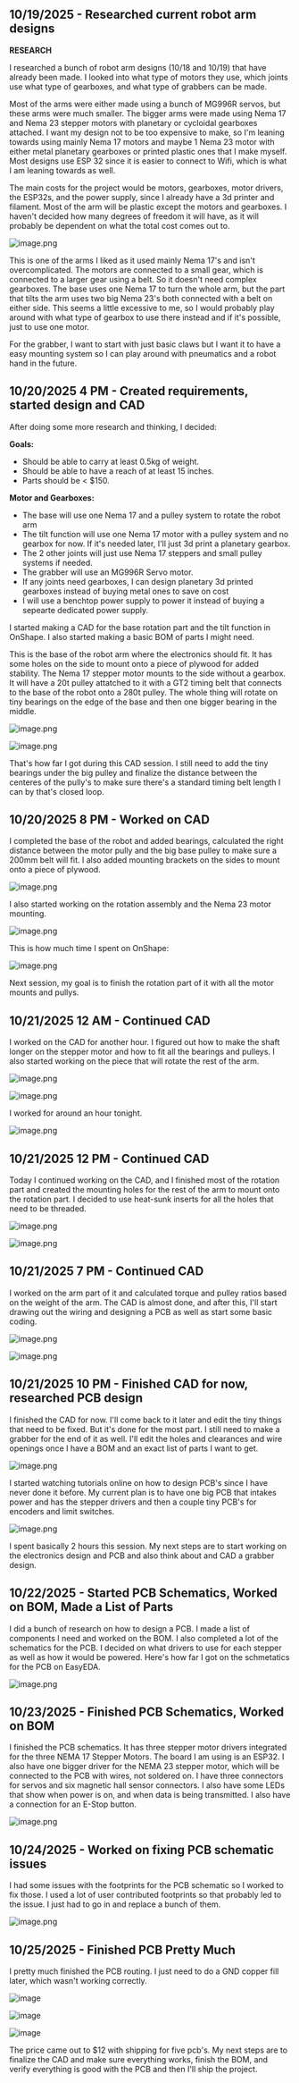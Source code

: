 <!--
  ===================    !!READ THIS NOTICE!!   ====================
  DO NOT edit this file manually. Your changes WILL BE OVERWRITTEN!
  This journal is auto generated and updated by Hack Club Blueprint.
  To edit this file, please edit your journal entries on Blueprint.
  ==================================================================
-->

## 10/19/2025 - Researched current robot arm designs  

**RESEARCH**

I researched a bunch of robot arm designs (10/18 and 10/19) that have already been made. I looked into what type of motors they use, which joints use what type of gearboxes, and what type of grabbers can be made.

Most of the arms were either made using a bunch of MG996R servos, but these arms were much smaller. The bigger arms were made using Nema 17 and Nema 23 stepper motors with planetary or cycloidal gearboxes attached. I want my design not to be too expensive to make, so I'm leaning towards using mainly Nema 17 motors and maybe 1 Nema 23 motor with either metal planetary gearboxes or printed plastic ones that I make myself. Most designs use ESP 32 since it is easier to connect to Wifi, which is what I am leaning towards as well.

The main costs for the project would be motors, gearboxes, motor drivers, the ESP32s, and the power supply, since I already have a 3d printer and filament. Most of the arm will be plastic except the motors and gearboxes. I haven't decided how many degrees of freedom it will have, as it will probably be dependent on what the total cost comes out to.

![image.png](https://blueprint.hackclub.com/user-attachments/blobs/proxy/eyJfcmFpbHMiOnsiZGF0YSI6MzQ3MiwicHVyIjoiYmxvYl9pZCJ9fQ==--5ef19f77f21bcdeb9c905ec725f1b6745a25d5c0/image.png)

This is one of the arms I liked as it used mainly Nema 17's and isn't overcomplicated. The motors are connected to a small gear, which is connected to a larger gear using a belt. So it doesn't need complex gearboxes. The base uses one Nema 17 to turn the whole arm, but the part that tilts the arm uses two big Nema 23's both connected with a belt on either side. This seems a little excessive to me, so I would probably play around with what type of gearbox to use there instead and if it's possible, just to use one motor.

For the grabber, I want to start with just basic claws but I want it to have a easy mounting system so I can play around with pneumatics and a robot hand in the future.  

## 10/20/2025 4 PM - Created requirements, started design and CAD  

After doing some more research and thinking, I decided:

**Goals:**

- Should be able to carry at least 0.5kg of weight.
- Should be able to have a reach of at least 15 inches.
- Parts should be < $150.

**Motor and Gearboxes:**

- The base will use one Nema 17 and a pulley system to rotate the robot arm
- The tilt function will use one Nema 17 motor with a pulley system and no gearbox for now. If it's needed later, I'll just 3d print a planetary gearbox.
- The 2 other joints will just use Nema 17 steppers and small pulley systems if needed.
- The grabber will use an MG996R Servo motor.
- If any joints need gearboxes, I can design planetary 3d printed gearboxes instead of buying metal ones to save on cost
- I will use a benchtop power supply to power it instead of buying a sepearte dedicated power supply.


I started making a CAD for the base rotation part and the tilt function in OnShape. I also started making a basic BOM of parts I might need.

This is the base of the robot arm where the electronics should fit. It has some holes on the side to mount onto a piece of plywood for added stability. The Nema 17 stepper motor mounts to the side without a gearbox. It will have a 20t pulley attatched to it with a GT2 timing belt that connects to the base of the robot onto a 280t pulley. The whole thing will rotate on tiny bearings on the edge of the base and then one bigger bearing in the middle.

![image.png](https://blueprint.hackclub.com/user-attachments/blobs/proxy/eyJfcmFpbHMiOnsiZGF0YSI6MzgyNiwicHVyIjoiYmxvYl9pZCJ9fQ==--589f015e72a8dbcb2660be26514500f25625b346/image.png)

![image.png](https://blueprint.hackclub.com/user-attachments/blobs/proxy/eyJfcmFpbHMiOnsiZGF0YSI6MzgyNywicHVyIjoiYmxvYl9pZCJ9fQ==--7e51bf65d8cfceacc5ddfe5e1433b86d81dc4749/image.png)

That's how far I got during this CAD session. I still need to add the tiny bearings under the big pulley and finalize the distance between the centeres of the pully's to make sure there's a standard timing belt length I can by that's closed loop.  

## 10/20/2025 8 PM - Worked on CAD  

I completed the base of the robot and added bearings, calculated the right distance between the motor pully and the big base pulley to make sure a 200mm belt will fit. I also added mounting brackets on the sides to mount onto a piece of plywood.

![image.png](https://blueprint.hackclub.com/user-attachments/blobs/proxy/eyJfcmFpbHMiOnsiZGF0YSI6Mzg3NywicHVyIjoiYmxvYl9pZCJ9fQ==--619cf2d44c6a4a55a1b2c0b9d117e08414c4c58b/image.png)

I also started working on the rotation assembly and the Nema 23 motor mounting.

![image.png](https://blueprint.hackclub.com/user-attachments/blobs/proxy/eyJfcmFpbHMiOnsiZGF0YSI6Mzg5NiwicHVyIjoiYmxvYl9pZCJ9fQ==--d3ce6489e952cbbb8d4b47732639b3ed57a2be5a/image.png)

This is how much time I spent on OnShape:

![image.png](https://blueprint.hackclub.com/user-attachments/blobs/proxy/eyJfcmFpbHMiOnsiZGF0YSI6Mzg5NywicHVyIjoiYmxvYl9pZCJ9fQ==--0efbcd7269bd04afc3aeb90bd74133d31ec43ff9/image.png)

Next session, my goal is to finish the rotation part of it with all the motor mounts and pullys.
  

## 10/21/2025 12 AM - Continued CAD  

I worked on the CAD for another hour. I figured out how to make the shaft longer on the stepper motor and how to fit all the bearings and pulleys. I also started working on the piece that will rotate the rest of the arm.

![image.png](https://blueprint.hackclub.com/user-attachments/blobs/proxy/eyJfcmFpbHMiOnsiZGF0YSI6MzkzOCwicHVyIjoiYmxvYl9pZCJ9fQ==--c530a1ab81d20159b9a41204843748f11f7ff9cd/image.png)

![image.png](https://blueprint.hackclub.com/user-attachments/blobs/proxy/eyJfcmFpbHMiOnsiZGF0YSI6Mzk0OSwicHVyIjoiYmxvYl9pZCJ9fQ==--9df28ef70ae50419b0c2783442fc1bf15741a94a/image.png)

I worked for around an hour tonight.

![image.png](https://blueprint.hackclub.com/user-attachments/blobs/proxy/eyJfcmFpbHMiOnsiZGF0YSI6Mzk1MCwicHVyIjoiYmxvYl9pZCJ9fQ==--b3600a8e205d7d930f8ef2e2910ee2b96ba7b20c/image.png)
  

## 10/21/2025 12 PM - Continued CAD  

Today I continued working on the CAD, and I finished most of the rotation part and created the mounting holes for the rest of the arm to mount onto the rotation part. I decided to use heat-sunk inserts for all the holes that need to be threaded.

![image.png](https://blueprint.hackclub.com/user-attachments/blobs/proxy/eyJfcmFpbHMiOnsiZGF0YSI6NDA4OCwicHVyIjoiYmxvYl9pZCJ9fQ==--a599bdf2057ba3e825aff5abb653d525a4991e03/image.png)

![image.png](https://blueprint.hackclub.com/user-attachments/blobs/proxy/eyJfcmFpbHMiOnsiZGF0YSI6NDA5MCwicHVyIjoiYmxvYl9pZCJ9fQ==--4e824af23c1fe9739027f0029b59937ea2f8fa16/image.png)
  

## 10/21/2025 7 PM - Continued CAD  

I worked on the arm part of it and calculated torque and pulley ratios based on the weight of the arm. The CAD is almost done, and after this, I'll start drawing out the wiring and designing a PCB as well as start some basic coding.

![image.png](https://blueprint.hackclub.com/user-attachments/blobs/proxy/eyJfcmFpbHMiOnsiZGF0YSI6NDIyMSwicHVyIjoiYmxvYl9pZCJ9fQ==--e9f7cdb2c61571fb08890bb0359b4829debed2eb/image.png)

![image.png](https://blueprint.hackclub.com/user-attachments/blobs/proxy/eyJfcmFpbHMiOnsiZGF0YSI6NDIyMiwicHVyIjoiYmxvYl9pZCJ9fQ==--422baa78f44a616b51b4c8898df2af7770afa637/image.png)
  

## 10/21/2025 10 PM - Finished CAD for now, researched PCB design  

I finished the CAD for now. I'll come back to it later and edit the tiny things that need to be fixed. But it's done for the most part. I still need to make a grabber for the end of it as well. I'll edit the holes and clearances and wire openings once I have a BOM and an exact list of parts I want to get.

![image.png](https://blueprint.hackclub.com/user-attachments/blobs/proxy/eyJfcmFpbHMiOnsiZGF0YSI6NDI3MywicHVyIjoiYmxvYl9pZCJ9fQ==--924efaa4b10f71ddc0fe39cda90091529a91e1eb/image.png)


I started watching tutorials online on how to design PCB's since I have never done it before. My current plan is to have one big PCB that intakes power and has the stepper drivers and then a couple tiny PCB's for encoders and limit switches.

![image.png](https://blueprint.hackclub.com/user-attachments/blobs/proxy/eyJfcmFpbHMiOnsiZGF0YSI6NDI3NCwicHVyIjoiYmxvYl9pZCJ9fQ==--7376594d38c11d98379c039a7d254c0055fdcc65/image.png)

I spent basically 2 hours this session. My next steps are to start working on the electronics design and PCB and also think about and CAD a grabber design.  

## 10/22/2025 - Started PCB Schematics, Worked on BOM, Made a List of Parts  

I did a bunch of research on how to design a PCB. I made a list of components I need and worked on the BOM. I also completed a lot of the schematics for the PCB. I decided on what drivers to use for each stepper as well as how it would be powered. Here's how far I got on the schmetatics for the PCB on EasyEDA.

![image.png](https://blueprint.hackclub.com/user-attachments/blobs/proxy/eyJfcmFpbHMiOnsiZGF0YSI6NDYzNSwicHVyIjoiYmxvYl9pZCJ9fQ==--257f599b68e2e00c001bec046e0f554e89c031de/image.png)
  

## 10/23/2025 - Finished PCB Schematics, Worked on BOM  

I finished the PCB schematics. It has three stepper motor drivers integrated for the three NEMA 17 Stepper Motors. The board I am using is an ESP32. I also have one bigger driver for the NEMA 23 stepper motor, which will be connected to the PCB with wires, not soldered on. I have three connectors for servos and six magnetic hall sensor connectors. I also have some LEDs that show when power is on, and when data is being transmitted. I also have a connection for an E-Stop button.

![image.png](https://blueprint.hackclub.com/user-attachments/blobs/proxy/eyJfcmFpbHMiOnsiZGF0YSI6NDkyNSwicHVyIjoiYmxvYl9pZCJ9fQ==--94aad38e229a69e7bf61c6a72876595119000f1e/image.png)
  

## 10/24/2025 - Worked on fixing PCB schematic issues  

I had some issues with the footprints for the PCB schematic so I worked to fix those. I used a lot of user contributed footprints so that probably led to the issue. I just had to go in and replace a bunch of them.

![image.png](https://blueprint.hackclub.com/user-attachments/blobs/proxy/eyJfcmFpbHMiOnsiZGF0YSI6NTAxOCwicHVyIjoiYmxvYl9pZCJ9fQ==--81292a1d51b573446954377a2d0f108724ac6694/image.png)
  

## 10/25/2025 - Finished PCB Pretty Much   

I pretty much finished the PCB routing. I just need to do a GND copper fill later, which wasn't working correctly.

![image](https://blueprint.hackclub.com/user-attachments/blobs/proxy/eyJfcmFpbHMiOnsiZGF0YSI6NTU0NiwicHVyIjoiYmxvYl9pZCJ9fQ==--6f18bbf9f40b7069e064c14c0422ab88a9a61b06/image.png)

![image](https://blueprint.hackclub.com/user-attachments/blobs/proxy/eyJfcmFpbHMiOnsiZGF0YSI6NTU1MCwicHVyIjoiYmxvYl9pZCJ9fQ==--fd5e43bd443254fe9b3faa6dd3ec2eafd62e6186/image.png)


![image](https://blueprint.hackclub.com/user-attachments/blobs/proxy/eyJfcmFpbHMiOnsiZGF0YSI6NTU0NywicHVyIjoiYmxvYl9pZCJ9fQ==--31adf1ea94eaa9d46b425daa337cf4052d3e02cc/image.png)


The price came out to $12 with shipping for five pcb's. My next steps are to finalize the CAD and make sure everything works, finish the BOM, and verify everything is good with the PCB and then I'll ship the project.
  

